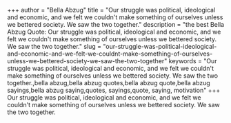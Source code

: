 +++
author = "Bella Abzug"
title = "Our struggle was political, ideological and economic, and we felt we couldn't make something of ourselves unless we bettered society. We saw the two together."
description = "the best Bella Abzug Quote: Our struggle was political, ideological and economic, and we felt we couldn't make something of ourselves unless we bettered society. We saw the two together."
slug = "our-struggle-was-political-ideological-and-economic-and-we-felt-we-couldnt-make-something-of-ourselves-unless-we-bettered-society-we-saw-the-two-together"
keywords = "Our struggle was political, ideological and economic, and we felt we couldn't make something of ourselves unless we bettered society. We saw the two together.,bella abzug,bella abzug quotes,bella abzug quote,bella abzug sayings,bella abzug saying,quotes, sayings,quote, saying, motivation"
+++
Our struggle was political, ideological and economic, and we felt we couldn't make something of ourselves unless we bettered society. We saw the two together.
